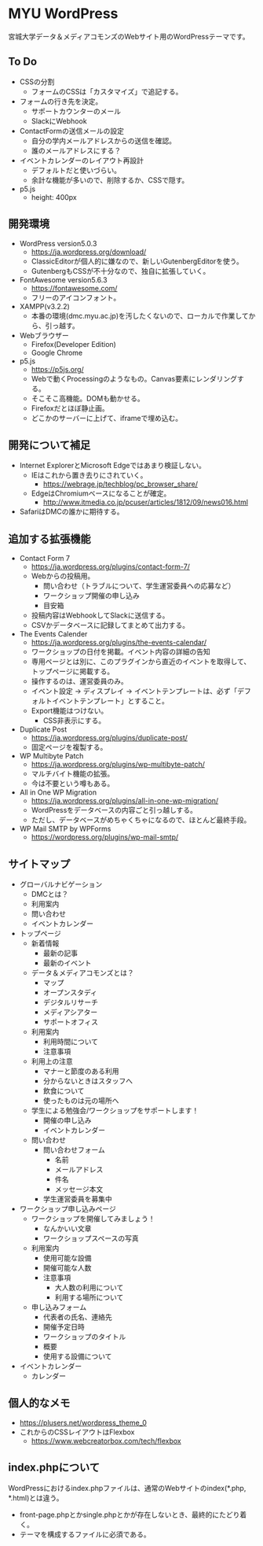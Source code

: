 # MYU WordPress
宮城大学データ＆メディアコモンズのWebサイト用のWordPressテーマです。

## To Do
- CSSの分割
  - フォームのCSSは「カスタマイズ」で追記する。
- フォームの行き先を決定。
  - サポートカウンターのメール
  - SlackにWebhook
- ContactFormの送信メールの設定
  - 自分の学内メールアドレスからの送信を確認。
  - 誰のメールアドレスにする？
- イベントカレンダーのレイアウト再設計
  - デフォルトだと使いづらい。
  - 余計な機能が多いので、削除するか、CSSで隠す。
- p5.js
  - height: 400px

## 開発環境
- WordPress version5.0.3
  - https://ja.wordpress.org/download/
  - ClassicEditorが個人的に嫌なので、新しいGutenbergEditorを使う。
  - GutenbergもCSSが不十分なので、独自に拡張していく。
- FontAwesome version5.6.3
  - https://fontawesome.com/
  - フリーのアイコンフォント。
- XAMPP(v3.2.2)
  - 本番の環境(dmc.myu.ac.jp)を汚したくないので、ローカルで作業してから、引っ越す。
- Webブラウザー
  - Firefox(Developer Edition)
  - Google Chrome
- p5.js
  - https://p5js.org/
  - Webで動くProcessingのようなもの。Canvas要素にレンダリングする。
  - そこそこ高機能。DOMも動かせる。
  - Firefoxだとほぼ静止画。
  - どこかのサーバーに上げて、iframeで埋め込む。

## 開発について補足
- Internet ExplorerとMicrosoft Edgeではあまり検証しない。
  - IEはこれから置き去りにされていく。
    - https://webrage.jp/techblog/pc_browser_share/
  - EdgeはChromiumベースになることが確定。
    - http://www.itmedia.co.jp/pcuser/articles/1812/09/news016.html
- SafariはDMCの誰かに期待する。

## 追加する拡張機能
- Contact Form 7
  - https://ja.wordpress.org/plugins/contact-form-7/
  - Webからの投稿用。
    - 問い合わせ（トラブルについて、学生運営委員への応募など）
    - ワークショップ開催の申し込み
    - 目安箱
  - 投稿内容はWebhookしてSlackに送信する。
  - CSVかデータベースに記録してまとめて出力する。
- The Events Calender
  - https://ja.wordpress.org/plugins/the-events-calendar/
  - ワークショップの日付を掲載。イベント内容の詳細の告知
  - 専用ページとは別に、このプラグインから直近のイベントを取得して、トップページに掲載する。
  - 操作するのは、運営委員のみ。
  - イベント設定 -> ディスプレイ -> イベントテンプレートは、必ず「デフォルトイベントテンプレート」とすること。
  - Export機能はつけない。
    - CSS非表示にする。
- Duplicate Post
  - https://ja.wordpress.org/plugins/duplicate-post/
  - 固定ページを複製する。
- WP Multibyte Patch
  - https://ja.wordpress.org/plugins/wp-multibyte-patch/
  - マルチバイト機能の拡張。
  - 今は不要という噂もある。
- All in One WP Migration
  - https://ja.wordpress.org/plugins/all-in-one-wp-migration/
  - WordPressをデータベースの内容ごと引っ越しする。
  - ただし、データベースがめちゃくちゃになるので、ほとんど最終手段。
- WP Mail SMTP by WPForms
  - https://wordpress.org/plugins/wp-mail-smtp/

## サイトマップ
- グローバルナビゲーション
  - DMCとは？
  - 利用案内
  - 問い合わせ
  - イベントカレンダー
- トップページ
  - 新着情報
    - 最新の記事
    - 最新のイベント
  - データ＆メディアコモンズとは？
    - マップ
    - オープンスタディ
    - デジタルリサーチ
    - メディアシアター
    - サポートオフィス
  - 利用案内
    - 利用時間について
    - 注意事項
  - 利用上の注意
    - マナーと節度のある利用
    - 分からないときはスタッフへ
    - 飲食について
    - 使ったものは元の場所へ
  - 学生による勉強会/ワークショップをサポートします！
    - 開催の申し込み
    - イベントカレンダー
  - 問い合わせ
    - 問い合わせフォーム
      - 名前
      - メールアドレス
      - 件名
      - メッセージ本文
    - 学生運営委員を募集中
- ワークショップ申し込みページ
  - ワークショップを開催してみましょう！
    - なんかいい文章
    - ワークショップスペースの写真
  - 利用案内
    - 使用可能な設備
    - 開催可能な人数
    - 注意事項
      - 大人数の利用について
      - 利用する場所について
  - 申し込みフォーム
    - 代表者の氏名、連絡先
    - 開催予定日時
    - ワークショップのタイトル
    - 概要
    - 使用する設備について
- イベントカレンダー
  - カレンダー

## 個人的なメモ
- https://plusers.net/wordpress_theme_0
- これからのCSSレイアウトはFlexbox
  - https://www.webcreatorbox.com/tech/flexbox

## index.phpについて
WordPressにおけるindex.phpファイルは、通常のWebサイトのindex(*.php, *.html)とは違う。

- front-page.phpとかsingle.phpとかが存在しないとき、最終的にたどり着く。
- テーマを構成するファイルに必須である。